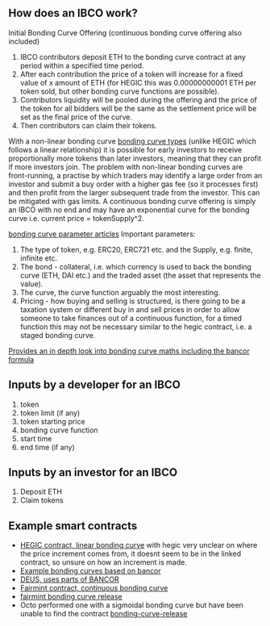 ## How does an IBCO work?

Initial Bonding Curve Offering (continuous bonding curve offering also included)

1. IBCO contributors deposit ETH to the bonding curve contract at any period within a specified time period.
2. After each contribution the price of a token will increase for a fixed value of x amount of ETH (for HEGIC this was 0.00000000001 ETH per token sold, but other bonding curve functions are possible).
3. Contributors liquidity will be pooled during the offering and the price of the token for all bidders will be the same as the settlement price will be set as the final price of the curve.
4. Then contributors can claim their tokens.

With a non-linear bonding curve [bonding curve types](https://medium.com/linum-labs/intro-to-bonding-curves-and-shapes-bf326bc4e11a) (unlike HEGIC which follows a linear relationship) it is possible for early investors to receive proportionally more tokens than later investors, meaning that they can profit if more investors join.
The problem with non-linear bonding curves are front-running, a practise by which traders may identify a large order from an investor and submit a buy order with a higher gas fee (so it processes first) and then profit from the larger subsequent trade from the investor. This can be mitigated with gas limits.
A continuous bonding curve offering is simply an IBCO with no end and may have an exponential curve for the bonding curve i.e. current price = tokenSupply^2.

[bonding curve parameter articles](https://medium.com/molecule-blog/token-bonding-curve-design-parameters-95d365cbec4f)
Important parameters:

1. The type of token, e.g. ERC20, ERC721 etc. and the Supply, e.g. finite, infinite etc.
2. The bond - collateral, i.e. which currency is used to back the bonding curve (ETH, DAI etc.) and the traded asset (the asset that represents the value).
3. The curve, the curve function arguably the most interesting.
4. Pricing - how buying and selling is structured, is there going to be a taxation system or different buy in and sell prices in order to allow someone to take finances out of a continuous function, for a timed function this may not be necessary similar to the hegic contract, i.e. a staged bonding curve.

[Provides an in depth look into bonding curve maths including the bancor formula](https://blog.relevant.community/bonding-curves-in-depth-intuition-parametrization-d3905a681e0a)


## Inputs by a developer for an IBCO

1. token
2. token limit (if any)
3. token starting price
4. bonding curve function
5. start time
5. end time (if any)


## Inputs by an investor for an IBCO

1. Deposit ETH
2. Claim tokens

## Example smart contracts

- [HEGIC contract, linear bonding curve](https://github.com/hegic/initial-bonding-curve-offering/blob/master/contracts/InitialOffering/HegicInitialOffering.sol) with hegic very unclear on where the price increment comes from, it doesnt seem to be in the linked contract, so unsure on how an increment is made.
- [Example bonding curves based on bancor](https://github.com/relevant-community/contracts/tree/bondingCurves/contracts)
- [DEUS, uses parts of BANCOR](https://github.com/deusfinance/Automatic-market-maker-AMM/blob/master/AutomaticMarketMaker.sol)
- [Fairmint contract, continuous bonding curve](https://github.com/Fairmint/c-org/blob/master/contracts/ContinuousOffering.sol)
- [fairmint bonding curve release](https://medium.com/fairmint/fairmint-releases-its-bonding-curve-contract-in-open-source-1d142b9baaa8)
- Octo performed one with a sigmoidal bonding curve but have been unable to find the contract [bonding-curve-release](https://octo.fi/blog/bond-curve-sale)
